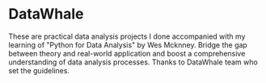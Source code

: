 # DataWhale

These are practical data analysis projects I done accompanied with my learning of "Python for Data Analysis" by Wes Mcknney. 
Bridge the gap between theory and real-world application and boost a comprehensive understanding of data analysis processes.
Thanks to DataWhale team who set the guidelines.
